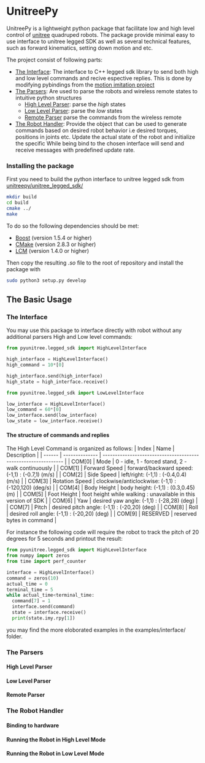 <!-- TODO: Write the readme -->
<!-- ADD THE PICTURE -->

# UnitreePy

UnitreePy is a lightweight python package that facilitate low and high level control of [unitree](https://www.unitree.com/) quadruped robots.
The package provide minimal easy to use interface to unitree legged SDK as well as several technical features,
such as forward kinematics, setting down motion and etc.

The project consist of following parts:

- [The Interface](#the-interface): The interface to C++ legged sdk library to send both high and low level commands and recive espective replies. This is done by modifying pybindings from the [motion imitation project](https://github.com/google-research/motion_imitation/tree/master/third_party/unitree_legged_sdk)
- [The Parsers](#the-parsers): Are used to parse the robots and wireless remote states to intuitive python structures
  - [High Level Parser](#high-level-parser): parse the *high* states
  - [Low Level Parser](#low-level-parser): parse the *low* states  
  - [Remote Parser](#remote-parser) parse the commands from the wireless remote
- [The Robot Handler](#the-robot-handler): Provide the object that can be used to generate commands based on desired robot behavior i.e desired torques, positions in joints etc. Update the actual state of the robot and initialize the specific While being bind to the chosen interface will send and receive messages with predefined update rate.

### Installing the package

First you need to build the python interface to unitree legged sdk from [unitreepy/unitree_legged_sdk/](https://github.com/SimkaNed/unitreepy/tree/main/unitree_legged_sdk)

```bash
mkdir build
cd build
cmake ../
make
```

To do so the following dependencies should be met:

- [Boost](http://www.boost.org) (version 1.5.4 or higher)
- [CMake](http://www.cmake.org) (version 2.8.3 or higher)
- [LCM](https://lcm-proj.github.io) (version 1.4.0 or higher)

Then copy the resulting *.so* file to the root of repository and install the package with

```sh
sudo python3 setup.py develop
```

## The Basic Usage

### The Interface

You may use this package to interface directly with robot without any additional parsers
High and Low level commands:

```python
from pyunitree.legged_sdk import HighLevelInterface

high_interface = HighLevelInterface()
high_command = 10*[0]

high_interface.send(high_interface)
high_state = high_interface.receive()
```

```python
from pyunitree.legged_sdk import LowLevelInterface

low_interface = HighLevelInterface()
low_command = 60*[0]
low_interface.send(low_interface)
low_state = low_interface.receive()
```

#### The structure of commands and replies

The High Level Command is organized as follows:
| Index  | Name           | Description                                                    |
| ------ | -------------- | -------------------------------------------------------------- |
| COM[0] | Mode           | 0 - idle, 1 - forced stand, 2 - walk continuously              |
| COM[1] | Forward Speed  | forward/backward speed: (-1,1) : (-0.7,1) (m/s)                |
| COM[2] | Side Speed     | left/right: (-1,1) :  (-0.4,0.4) (m/s)                         |
| COM[3] | Rotation Speed | clockwise/anticlockwise: (-1,1) : (-120,120) (deg/s)           |
| COM[4] | Body Height    | body height: (-1,1) : (0.3,0.45) (m)                           |
| COM[5] | Foot Height    | foot height while walking : unavailable in this version of SDK |
| COM[6] | Yaw            | desired yaw angle: (-1,1) : (-28,28) (deg)                     |
| COM[7] | Pitch          | desired pitch angle: (-1,1) : (-20,20) (deg)                   |
| COM[8] | Roll           | desired roll angle:  (-1,1) : (-20,20) (deg)                   |
| COM[9] | RESERVED       | reserved bytes in command                                      |

For instance the following code will require the robot to track the pitch of
20 degrees for 5 seconds and printout the result:

```python
from pyunitree.legged_sdk import HighLevelInterface
from numpy import zeros
from time import perf_counter

interface = HighLevelInterface()
command = zeros(10)
actual_time = 0
terminal_time = 5
while actual_time<terminal_time:
  command[7] = 1
  interface.send(command)
  state = interface.receive()
  print(state.imy.rpy[1])
```

you may find the more eloborated examples in the examples/interface/ folder.

### The Parsers

#### High Level Parser
<!-- ADD TABLE WITH MAPPING BETWEEN REPLIES AND ASSOCIATED PYTHON OBJECTS-->
#### Low Level Parser

#### Remote Parser

### The Robot Handler

#### Binding to hardware

#### Running the Robot in High Level Mode

#### Running the Robot in Low Level Mode
